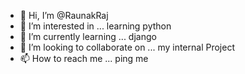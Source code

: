 - 👋 Hi, I’m @RaunakRaj
- 👀 I’m interested in ... learning python
- 🌱 I’m currently learning ... django
- 💞️ I’m looking to collaborate on ... my internal Project
- 📫 How to reach me ... ping me

<!---
RaunakRaj/RaunakRaj is a ✨ special ✨ repository because its `README.md` (this file) appears on your GitHub profile.
You can click the Preview link to take a look at your changes.
--->
